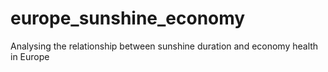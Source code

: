 # europe_sunshine_economy
Analysing the relationship between sunshine duration and economy health in Europe
